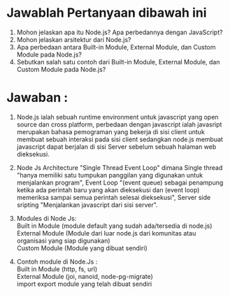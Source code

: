 # Jawablah Pertanyaan dibawah ini

1. Mohon jelaskan apa itu Node.js? Apa perbedannya dengan JavaScript?
2. Mohon jelaskan arsitektur dari Node.js?
3. Apa perbedaan antara Built-in Module, External Module, dan Custom Module pada Node.js?
4. Sebutkan salah satu contoh dari Built-in Module, External Module, dan Custom Module pada Node.js?

# Jawaban :

1. Node.js ialah sebuah runtime environment untuk javascript yang open source dan cross platform, perbedaan dengan javascript ialah javasript merupakan bahasa pemograman yang bekerja di sisi client untuk membuat sebuah interaksi pada sisi client sedangkan node.js membuat javascript dapat berjalan di sisi Server sebelum sebuah halaman web dieksekusi.

2. Node Js Architecture "Single Thread Event Loop" dimana Single thread "hanya memiliki satu tumpukan panggilan yang digunakan untuk menjalankan program", Event Loop "(event queue) sebagai penampung ketika ada perintah baru yang akan dieksekusi dan (event loop) memeriksa sampai semua perintah selesai dieksekusi", Server side sripting "Menjalankan javascript dari sisi server".

3. Modules di Node Js: <br>
   Built in Module (module default yang sudah ada/tersedia di node.js) <br>
   External Module (Module dari luar node.js dari komunitas atau organisasi yang siap digunakan)<br>
   Custom Module (Module yang dibuat sendiri)

4. Contoh module di Node.Js : <br>
   Built in Module (http, fs, url)
   <br>
   External Module (joi, nanoid, node-pg-migrate)
   <br>
   import export module yang telah dibuat sendiri
